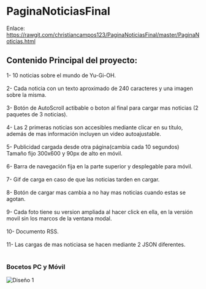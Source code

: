 # PaginaNoticiasFinal

Enlace: https://rawgit.com/christiancampos123/PaginaNoticiasFinal/master/PaginaNoticias.html

## Contenido Principal del proyecto:

  1-  10 noticias sobre el mundo de Yu-Gi-OH.<br><br>
  2-  Cada noticia con un texto aproximado de 240 caracteres y una imagen sobre la misma.<br><br>
  3-  Botón de AutoScroll actibable o boton al final para cargar mas noticias (2 paquetes de 3 noticias).<br><br>
  4-  Las 2 primeras noticias son accesibles mediante clicar en su título, además de mas información incluyen un video                autoajustable.<br><br>
  5-  Publicidad cargada desde otra página(cambia cada 10 segundos) Tamaño fijo 300x600 y 90px de alto en móvil.<br><br>
  6-  Barra de navegación fija en la parte superior y desplegable para móvil.<br><br>
  7-  Gif de carga en caso de que las noticias tarden en cargar.<br><br>
  8-  Botón de cargar mas cambia a no hay mas noticias cuando estas se agotan.<br><br>
  9-  Cada foto tiene su version ampliada al hacer click en ella, en la versión movil sin los marcos de la ventana modal.<br><br>
  10- Documento RSS.<br><br>
  11- Las cargas de mas noticiasa se hacen mediante 2 JSON diferentes.<br><br>
  
  
  ### Bocetos PC y Móvil
  
  
![Diseño 1](https://rawgit.com/christiancampos123/PaginaNoticiasFinal/master/img/boceto1.png)
